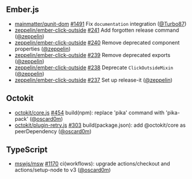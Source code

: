 ## Ember.js

- [mainmatter/qunit-dom] [#1491](https://github.com/mainmatter/qunit-dom/pull/1491) Fix `documentation` integration ([@Turbo87])
- [zeppelin/ember-click-outside] [#241](https://github.com/zeppelin/ember-click-outside/pull/241) Add forgotten release command ([@zeppelin])
- [zeppelin/ember-click-outside] [#240](https://github.com/zeppelin/ember-click-outside/pull/240) Remove deprecated component properties ([@zeppelin])
- [zeppelin/ember-click-outside] [#239](https://github.com/zeppelin/ember-click-outside/pull/239) Remove deprecated exports ([@zeppelin])
- [zeppelin/ember-click-outside] [#238](https://github.com/zeppelin/ember-click-outside/pull/238) Deprecate `ClickOutsideMixin` ([@zeppelin])
- [zeppelin/ember-click-outside] [#237](https://github.com/zeppelin/ember-click-outside/pull/237) Set up release-it ([@zeppelin])

## Octokit

- [octokit/core.js] [#454](https://github.com/octokit/core.js/pull/454) build(npm): replace 'pika' command with 'pika-pack' ([@oscard0m])
- [octokit/plugin-retry.js] [#303](https://github.com/octokit/plugin-retry.js/pull/303) build(package.json): add @octokit/core as peerDependency ([@oscard0m])

## TypeScript

- [mswjs/msw] [#1170](https://github.com/mswjs/msw/pull/1170) ci(workflows): upgrade actions/checkout and actions/setup-node to v3 ([@oscard0m])

[@turbo87]: https://github.com/Turbo87
[@marcoow]: https://github.com/marcoow
[@oscard0m]: https://github.com/oscard0m
[@zeppelin]: https://github.com/zeppelin
[mswjs/msw]: https://github.com/mswjs/msw
[octokit/core.js]: https://github.com/octokit/core.js
[octokit/plugin-retry.js]: https://github.com/octokit/plugin-retry.js
[rust-lang/rust-by-example]: https://github.com/rust-lang/rust-by-example
[mainmatter/qunit-dom]: https://github.com/mainmatter/qunit-dom
[zeppelin/ember-click-outside]: https://github.com/zeppelin/ember-click-outside
